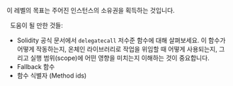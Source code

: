 이 레벨의 목표는 주어진 인스턴스의 소유권을 획득하는 것입니다. 

&nbsp;
도움이 될 만한 것들:
* Solidity 공식 문서에서 `delegatecall` 저수준 함수에 대해 살펴보세요. 이 함수가 어떻게 작동하는지, 온체인 라이브러리로 작업을 위임할 때 어떻게 사용되는지, 그리고 실행 범위(scope)에 어떤 영향을 미치는지 이해하는 것이 중요합니다.
* Fallback 함수
* 함수 식별자 (Method ids)
